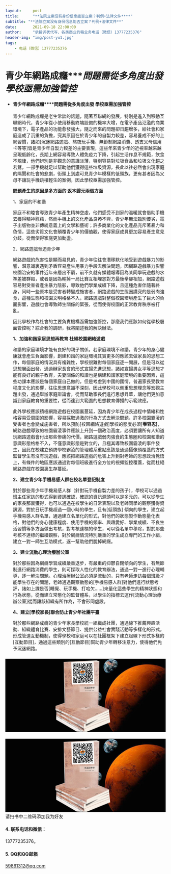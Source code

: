 ```yaml
---
layout:     post
title:      "**法院立案没有身份信息能否立案？判例+法律文件****"
subtitle: "**法院立案没有身份信息能否立案？判例+法律文件**"
date:       2021-09-18 22:00:00
author:     "承接诉状代写、各类商业约稿业务电话（微信）13777235376"
header-img: "img/post-yu1.jpg"
tags:
    - 电话（微信）13777235376
---
```


# 青少年網路成癮****問題需從多角度出發 學校亟需加強管控*

- #### **青少年網路成癮****問題需從多角度出發 學校亟需加強管控**
  
  青少年網路成癮是老生常談的話題，隨著互聯網的發展，特別是進入到移動互聯網時代，青少年從小使用移動終端設備的機率大增，在電子產品氾濫的商業環境下，電子產品的功能愈發強大，隨之而來的問題卻日趨增多，給社會和家庭造成了沉重的負擔，究其原因在於青少年的自製力較差，容易養成不好的上網習慣，諸如[沉迷網路遊戲、熬夜玩手機、無節制網路消費、透支父母信用卡等等]皆是青少年自製力較差的主要表現，這些年來青少年的近視率越來越呈現低齡化，長期上網容易導致人體免疫力下降，引起生活作息不規範，飲食不規律，他們辨別是非觀念的意識淡薄，特別容易對垃圾食品和垃圾文化趨之若鶩，一部手機就足以幫助他們獲得這些垃圾資源，長此以往必然會出現家庭的隔閡和社會的悲劇，街頭上到處可見青少年模樣的低頭族，更有甚者因為父母不讓玩手機跳樓輕生的案例，因此學校亟需加強管控。
  
  **問題產生的原因是多方面的 返本歸元兩個方面**
  
  1、家庭的不和諧
  
  家庭不和睦會導致青少年產生精神空虛，他們感受不到家的溫暖就會借助手機去獲得精神慰藉，然而手機上的文化產品良莠不齊，青少年無法甄別優劣，電子出版物並非傳統意義上的文學和藝術；許多商業化的文化產品充斥著暴力和色情，這些劣質文化會顛覆青少年的價值觀，使得家庭成員更加容易產生意見分歧。從而使得家庭更加動盪。
  
  2、網路遊戲脅迫青少年
  
  網路遊戲的危害性是顯而易見的，青少年往往會潛移默化地受到遊戲暴力的影響，潛意識裏遇到矛盾容易產生用暴力手段去解決問題，因網路遊戲暴力影響校園治安的事件近年來層出不窮，前不久就有媒體報導因為某同學玩遊戲的水準差被群毆，或者是因為輸掉一局比賽互相埋怨對方最後拳腳相加，網路遊戲容易對受害者產生暴力陰影，導致他們學業成績下降，且這種危害伴隨著終身，同時一些原本是受害者轉變成施害者，網路遊戲的生態圈講究的是弱肉強食，這種生態和校園文明格格不入，網路遊戲對整個校園環境產生了巨大的負面影響，遊戲也會導致師生關係的緊張，從而使得校園的正常教育秩序被打亂。
  
  因此學校作為社會的主要負責機構亟需加強管控，那麼我們應該如何從學校層面管控呢？綜合我的調研，我將闡述我的解決辦法。
  
  **1、加強和諧家庭思想再教育 杜絕校園網絡遊戲**
  
  和諧的家庭環境才能有良好的親子關係，若家庭環境不和諧，青少年的身心健康就會產生負面影響，創建和諧的家庭環境其實更多的應該去做家長的思想工作，每個家庭的情況具有複雜性，學校很難對每個家庭逐一開展，但是可以從思想層面出發，通過辦家長會的形式宣揚先進思想，諸如宣揚男女平等思想才能有良好的親子教育，夫妻關係的和諧也是構建和諧家庭環境的重要因素，這些功課本應該是每個家庭自己做的，但是考慮到中國的國情，普遍家長受教育程度文化的影響，往往思想意識不深刻，因此學校可以側重思想理念等宏觀主題出發，通過舉辦家庭辯論會，從而幫助家長們進行思想昇華，讓他們更加意識到家庭教育的重要性，從而達到大範圍的思想教育傳播的示範效應。
  
  此外學校應該積極網路遊戲在校園裏蔓延，因為青少年在成長過程中情緒和性格容易受周圍的影響，容易採取過激的行為方式去解決問題，許多校園霸淩的受害者也會變成施害者，所以預防[校園網絡遊戲]學校的態度必須[**零容忍]**，網路遊戲導致的校園霸淩事件應該上升到一個政治高度，必須要讓所有人知道玩網路遊戲會付出那些慘痛的代價，網路遊戲弱肉強食的生態圈和校園和諧的意識形態格格不入，不僅意識形態是對立的，且極其導致校園霸淩的事件發生，因此在校建立預防學校霸淩的管理體系重點應該是通過攝像頭覆蓋的方式監督學生有沒有玩遊戲，應該把網路遊戲的危害上升到對老師的思想政治覺悟上，有條件的地區應該通過對每個班級進行全方位的視頻監控覆蓋，從而杜絕網路遊戲在校園裏生存蔓延。
  
  **2、建立青少年手機易感人群在校名單登記制度**
  
  對於那些青少年手機易感人群（針對玩手機自製力差的孩子），學校可以通過班主任家訪的形式得到資訊確認，確認的資訊源頭可以是多元的，可以從學生的家長那裏獲得，也可以通過在校學生的日常表現以及老師同學的觀察獲得資訊源，對於日玩手機超過一個小時的學生，且有[低頭族] 傾向的學生，建立起手機易感人群名單，通過建立名單化的形式，對他們的狀態製作動態量化表格，對他們的身心健康程度、使用手機的頻率、興趣愛好、學業成績、不良生活習慣等多方面做出考核，對考核達標的學生，可以從名單中移除，對於那些考核不達標的繼續觀察，對於網癮情況特別嚴重的學生成立專門的工作小組，建立一對一師生互助模式，逐一幫助他們脫掉網癮。
  
  **3、建立流動心理治療辦公室**
  
  對於那些因為網癮學習成績嚴重退步，有嚴重的抑鬱自閉傾向的學生，有無節制進行網路消費的學生，則可採取人性化的教育辦法，通過一對一進行心理輔導，逐一解決問題。心理治療辦公室必須是流動的，只有老師走訪每個班級才能學生存在的問題，老師通過觀察動態的[手機易感人群]對他們進行狀態考評，諸如上課是否[睡覺、玩手機、打哈欠......]來量化這些學生的精神狀態和行為狀態，從而建立常態化的監督體系，以學生的指標去運作[流動心理治療辦公室]從而讓該組織有所作為，不會形同虛設。
  
  **4、建立[學校家長]聯合防止青少年社團平臺**
  
  對於那些網路成癮的青少年家長學校統一組織成社團，通過線下推薦興趣活動、組織體育比賽、安排文藝節目、提供公益社會實踐活動等多樣化的形式，形成管道互動機制，使得學校和家庭可以在社團框架下建立起線下形式多樣的[互動節目]，通過這些類別的[互動節目]幫助青少年轉移注意力，使得他們免予沉迷網路。

### ![代写诉状维权新闻采访](/img/post-yu1.jpg)

![请扫书中二维码添加我为好友：13777235376](/img/post-yu1.jpg)请扫书中二维码添加我为好友

#### 4. 联系电话和微信：

13777235376。

#### 5. QQ和QQ邮箱

[59861312@qq.com](mailto:59861312@qq.com)
